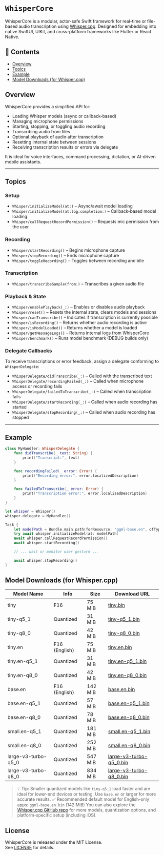 # ``WhisperCore``

WhisperCore is a modular, actor-safe Swift framework for real-time or file-based audio transcription using [Whisper.cpp](https://github.com/ggerganov/whisper.cpp). Designed for embedding into native SwiftUI, UIKit, and cross-platform frameworks like Flutter or React Native.

## 📖 Contents

- [Overview](#overview)
- [Topics](#topics)
- [Example](#example)
- [Model Downloads (for Whisper.cpp)](#model-downloads-for-whispercpp)


## Overview

WhisperCore provides a simplified API for:

- Loading Whisper models (async or callback-based)
- Managing microphone permissions
- Starting, stopping, or toggling audio recording
- Transcribing audio from files
- Optional playback of audio after transcription
- Resetting internal state between sessions
- Receiving transcription results or errors via delegate

It is ideal for voice interfaces, command processing, dictation, or AI-driven mobile assistants.

---

## Topics

### Setup

- ``Whisper/initializeModel(at:)`` – Async/await model loading
- ``Whisper/initializeModel(at:log:completion:)`` – Callback-based model loading
- ``Whisper/callRequestRecordPermission()`` – Requests mic permission from the user

### Recording

- ``Whisper/startRecording()`` – Begins microphone capture
- ``Whisper/stopRecording()`` – Ends microphone capture
- ``Whisper/toggleRecording()`` – Toggles between recording and idle

### Transcription

- ``Whisper/transcribeSample(from:)`` – Transcribes a given audio file

### Playback & State

- ``Whisper/enablePlayback(_:)`` – Enables or disables audio playback
- ``Whisper/reset()`` – Resets the internal state, clears models and sessions
- ``Whisper/canTranscribe()`` – Indicates if transcription is currently possible
- ``Whisper/isRecording()`` – Returns whether audio recording is active
- ``Whisper/isModelLoaded()`` – Returns whether a model is loaded
- ``Whisper/getMessageLogs()`` –  Returns internal logs from WhisperCore
- ``Whisper/benchmark()`` –  Runs model benchmark (DEBUG builds only)

### Delegate Callbacks

To receive transcriptions or error feedback, assign a delegate conforming to ``WhisperDelegate``:

- ``WhisperDelegate/didTranscribe(_:)`` – Called with the transcribed text
- ``WhisperDelegate/recordingFailed(_:)`` – Called when microphone access or recording fails
- ``WhisperDelegate/failedToTranscribe(_:)`` – Called when transcription fails
- ``WhisperDelegate/startRecording(_:)`` – Called when audio recording has started
- ``WhisperDelegate/stopRecording(_:)`` – Called when audio recording has stopped

---

## Example

```swift
class MyHandler: WhisperDelegate {
    func didTranscribe(_ text: String) {
        print("Transcript:", text)
    }

    func recordingFailed(_ error: Error) {
        print("Recording error:", error.localizedDescription)
    }

    func failedToTranscribe(_ error: Error) {
        print("Transcription error:", error.localizedDescription)
    }
}

let whisper = Whisper()
whisper.delegate = MyHandler()

Task {
    let modelPath = Bundle.main.path(forResource: "ggml-base.en", ofType: "bin")! //Example path to model
    try await whisper.initializeModel(at: modelPath)
    await whisper.callRequestRecordPermission()
    await whisper.startRecording()

    // ... wait or monitor user gesture ...

    await whisper.stopRecording()
}


```

## Model Downloads (for Whisper.cpp)

| Model Name              | Info             | Size     | Download URL |
|-------------------------|------------------|----------|---------------|
| tiny                    | F16              | 75 MiB   | [tiny.bin](https://huggingface.co/ggerganov/whisper.cpp/resolve/main/ggml-tiny.bin) |
| tiny-q5_1               | Quantized        | 31 MiB   | [tiny-q5_1.bin](https://huggingface.co/ggerganov/whisper.cpp/resolve/main/ggml-tiny-q5_1.bin) |
| tiny-q8_0               | Quantized        | 42 MiB   | [tiny-q8_0.bin](https://huggingface.co/ggerganov/whisper.cpp/resolve/main/ggml-tiny-q8_0.bin) |
| tiny.en                 | F16 (English)    | 75 MiB   | [tiny.en.bin](https://huggingface.co/ggerganov/whisper.cpp/resolve/main/ggml-tiny.en.bin) |
| tiny.en-q5_1            | Quantized        | 31 MiB   | [tiny.en-q5_1.bin](https://huggingface.co/ggerganov/whisper.cpp/resolve/main/ggml-tiny.en-q5_1.bin) |
| tiny.en-q8_0            | Quantized        | 42 MiB   | [tiny.en-q8_0.bin](https://huggingface.co/ggerganov/whisper.cpp/resolve/main/ggml-tiny.en-q8_0.bin) |
| base.en                | F16 (English)    | 142 MiB  | [base.en.bin](https://huggingface.co/ggerganov/whisper.cpp/resolve/main/ggml-base.en.bin) |
| base.en-q5_1           | Quantized        | 57 MiB   | [base.en-q5_1.bin](https://huggingface.co/ggerganov/whisper.cpp/resolve/main/ggml-base.en-q5_1.bin) |
| base.en-q8_0           | Quantized        | 78 MiB   | [base.en-q8_0.bin](https://huggingface.co/ggerganov/whisper.cpp/resolve/main/ggml-base.en-q8_0.bin) |
| small.en-q5_1          | Quantized        | 181 MiB  | [small.en-q5_1.bin](https://huggingface.co/ggerganov/whisper.cpp/resolve/main/ggml-small.en-q5_1.bin) |
| small.en-q8_0          | Quantized        | 252 MiB  | [small.en-q8_0.bin](https://huggingface.co/ggerganov/whisper.cpp/resolve/main/ggml-small.en-q8_0.bin) |
| large-v3-turbo-q5_0    | Quantized        | 547 MiB  | [large-v3-turbo-q5_0.bin](https://huggingface.co/ggerganov/whisper.cpp/resolve/main/ggml-large-v3-turbo-q5_0.bin) |
| large-v3-turbo-q8_0    | Quantized        | 834 MiB  | [large-v3-turbo-q8_0.bin](https://huggingface.co/ggerganov/whisper.cpp/resolve/main/ggml-large-v3-turbo-q8_0.bin) |

> 💡 Tip: Smaller quantized models like `tiny-q5_1` load faster and are ideal for lower-end devices or testing. Use `base.en` or larger for more accurate results.
> ✅ Recommended default model for English-only apps: `ggml-base.en.bin` (142 MiB)
You can also explore the [Whisper.cpp GitHub repo](https://github.com/ggerganov/whisper.cpp) for more models, quantization options, and platform-specific setup (including iOS).

## License

WhisperCore is released under the MIT License.  
See [LICENSE](./LICENSE) for details.
